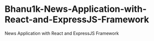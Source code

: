 # Bhanu1k-News-Application-with-React-and-ExpressJS-Framework
News Application with React and ExpressJS Framework
